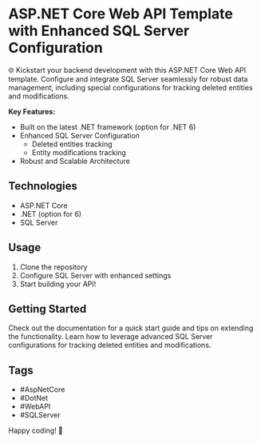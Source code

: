 # ASP.NET Core Web API Template with Enhanced SQL Server Configuration

🌐 Kickstart your backend development with this ASP.NET Core Web API template. Configure and integrate SQL Server seamlessly for robust data management, including special configurations for tracking deleted entities and modifications.

**Key Features:**
- Built on the latest .NET framework (option for .NET 6)
- Enhanced SQL Server Configuration
  - Deleted entities tracking
  - Entity modifications tracking
- Robust and Scalable Architecture

## Technologies
- ASP.NET Core
- .NET (option for 6)
- SQL Server

## Usage
1. Clone the repository
2. Configure SQL Server with enhanced settings
3. Start building your API!

## Getting Started
Check out the documentation for a quick start guide and tips on extending the functionality. Learn how to leverage advanced SQL Server configurations for tracking deleted entities and modifications.

## Tags
- #AspNetCore
- #DotNet
- #WebAPI
- #SQLServer

Happy coding! 🚀
